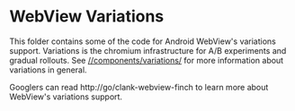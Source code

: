 # WebView Variations

This folder contains some of the code for Android WebView's variations support.
Variations is the chromium infrastructure for A/B experiments and gradual
rollouts. See [//components/variations/](/components/variations/) for more
information about variations in general.

Googlers can read http://go/clank-webview-finch to learn more about WebView's
variations support.
